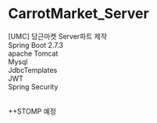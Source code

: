 # CarrotMarket_Server
[UMC] 당근마켓 Server파트 제작
<br/>
Spring Boot 2.7.3
<br/>
apache Tomcat
<br/>
Mysql
<br/>
JdbcTemplates
<br/>
JWT
<br/>
Spring Security


<br/>
++STOMP 예정
